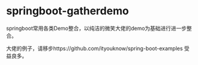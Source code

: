 # springboot-gatherdemo
springboot常用各类Demo整合，以纯洁的微笑大佬的demo为基础进行进一步整合。

大佬的例子，请移步https://github.com/ityouknow/spring-boot-examples 受益良多。


